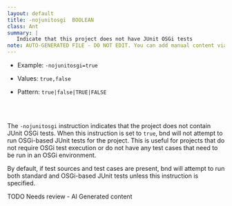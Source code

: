 ```yaml
---
layout: default
title: -nojunitosgi  BOOLEAN
class: Ant
summary: |
   Indicate that this project does not have JUnit OSGi tests
note: AUTO-GENERATED FILE - DO NOT EDIT. You can add manual content via same filename in ext folder. 
---
```


- Example: `-nojunitosgi=true`

- Values: `true,false`

- Pattern: `true|false|TRUE|FALSE`

<!-- Manual content from: ext/nojunitosgi.md --><br /><br />

The `-nojunitosgi` instruction indicates that the project does not contain JUnit OSGi tests. When this instruction is set to `true`, bnd will not attempt to run OSGi-based JUnit tests for the project. This is useful for projects that do not require OSGi test execution or do not have any test cases that need to be run in an OSGi environment.

By default, if test sources and test cases are present, bnd will attempt to run both standard and OSGi-based JUnit tests unless this instruction is specified.


TODO Needs review - AI Generated content
